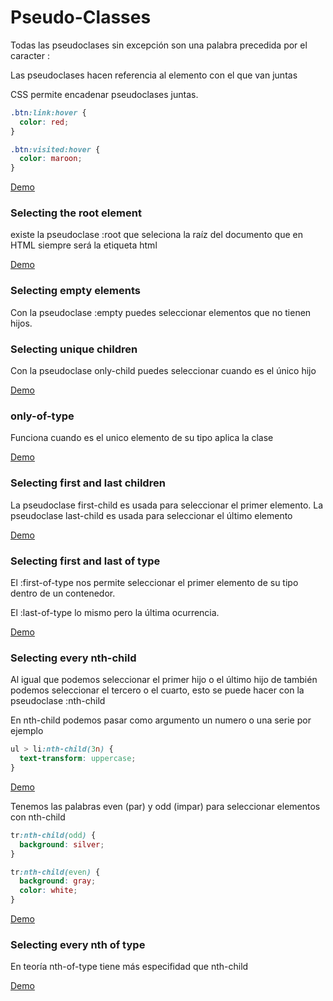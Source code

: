 # Pseudo-Classes

Todas las pseudoclases sin excepción son una palabra precedida por el caracter :

Las pseudoclases hacen referencia al elemento con el que van juntas

CSS permite encadenar pseudoclases juntas.

```css
.btn:link:hover {
  color: red;
}

.btn:visited:hover {
  color: maroon;
}
```

[Demo](https://htmlpreview.github.io/?https://github.com/gabrielseco/css-reference/blob/master/src/chapter-02/10-pseudo-classes/chaining-pseudo-classes.html)

### Selecting the root element

existe la pseudoclase :root que seleciona la raíz del documento que en HTML siempre será la etiqueta html

[Demo](https://htmlpreview.github.io/?https://github.com/gabrielseco/css-reference/blob/master/src/chapter-02/10-pseudo-classes/root.html)

### Selecting empty elements

Con la pseudoclase :empty puedes seleccionar elementos que no tienen hijos.

### Selecting unique children

Con la pseudoclase only-child puedes seleccionar cuando es el único hijo

[Demo](https://htmlpreview.github.io/?https://github.com/gabrielseco/css-reference/blob/master/src/chapter-02/10-pseudo-classes/only-child.html)

### only-of-type

Funciona cuando es el unico elemento de su tipo aplica la clase

[Demo](https://htmlpreview.github.io/?https://github.com/gabrielseco/css-reference/blob/master/src/chapter-02/10-pseudo-classes/only-of-type.html)

### Selecting first and last children

La pseudoclase first-child es usada para seleccionar el primer elemento.
La pseudoclase last-child es usada para seleccionar el último elemento

[Demo](https://htmlpreview.github.io/?https://github.com/gabrielseco/css-reference/blob/master/src/chapter-02/10-pseudo-classes/first-and-last.html)

### Selecting first and last of type

El :first-of-type nos permite seleccionar el primer elemento de su tipo dentro de un contenedor.

El :last-of-type lo mismo pero la última ocurrencia.

[Demo](https://htmlpreview.github.io/?https://github.com/gabrielseco/css-reference/blob/master/src/chapter-02/10-pseudo-classes/first-of-type.html)

### Selecting every nth-child

Al igual que podemos seleccionar el primer hijo o el último hijo de también podemos seleccionar el tercero o el cuarto, esto se puede hacer con la pseudoclase :nth-child

En nth-child podemos pasar como argumento un numero o una serie por ejemplo

```css
ul > li:nth-child(3n) {
  text-transform: uppercase;
}
```

[Demo](https://htmlpreview.github.io/?https://github.com/gabrielseco/css-reference/blob/master/src/chapter-02/10-pseudo-classes/nth-child.html)

Tenemos las palabras even (par) y odd (impar) para seleccionar elementos con nth-child

```css
tr:nth-child(odd) {
  background: silver;
}

tr:nth-child(even) {
  background: gray;
  color: white;
}
```

[Demo](https://htmlpreview.github.io/?https://github.com/gabrielseco/css-reference/blob/master/src/chapter-02/10-pseudo-classes/even-odd.html)

### Selecting every nth of type

En teoría nth-of-type tiene más especifidad que nth-child

[Demo](https://htmlpreview.github.io/?https://github.com/gabrielseco/css-reference/blob/master/src/chapter-02/10-pseudo-classes/nth-of-type.html)
